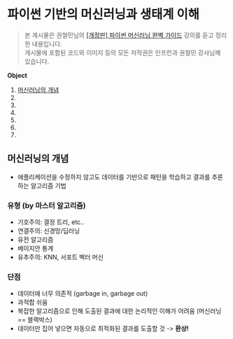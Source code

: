 # 파이썬 기반의 머신러닝과 생태계 이해
> 본 게시물은 권철민님의 [[개정판] 파이썬 머신러닝 완벽 가이드](https://www.inflearn.com/course/%ED%8C%8C%EC%9D%B4%EC%8D%AC-%EB%A8%B8%EC%8B%A0%EB%9F%AC%EB%8B%9D-%EC%99%84%EB%B2%BD%EA%B0%80%EC%9D%B4%EB%93%9C/dashboard) 강의를 듣고 정리한 내용입니다.  
게시물에 포함된 코드와 이미지 등의 모든 저작권은 인프런과 권철민 강사님께 있습니다.

**Object**
1. [머신러닝의 개념](#머신러닝의-개념)
2. []()
3. []()
4. []()
5. []()
6. []()
7. []()

## 머신러닝의 개념
- 애플리케이션을 수정하지 않고도 데이터를 기반으로 패턴을 학습하고 결과를 추론하는 알고리즘 기법

### 유형 (by 마스터 알고리즘)
- 기호주의: 결정 트리, etc..
- 연결주의: 신경망/딥러닝
- 유전 알고리즘
- 베이지안 통계
- 유추주의: KNN, 서포트 벡터 머신

### 단점
- 데이터에 너무 의존적 (garbage in, garbage out)
- 과적합 쉬움
- 복잡한 알고리즘으로 인해 도출된 결과에 대한 논리적인 이해가 어려움 (머신러닝 == 블랙박스)
- 데이터만 집어 넣으면 자동으로 최적화된 결과를 도출할 것 -> **환상!**
